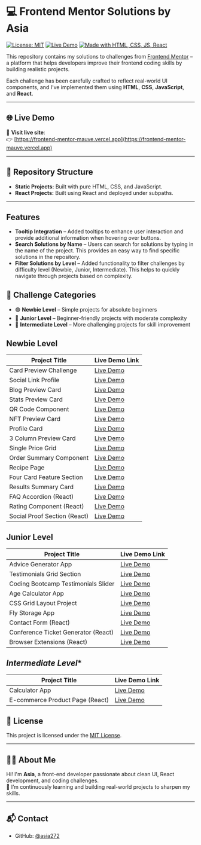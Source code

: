 # 💻 Frontend Mentor Solutions by Asia

[![License: MIT](https://img.shields.io/badge/License-MIT-blue.svg)](LICENSE)
[![Live Demo](https://img.shields.io/badge/Live-Demo-green.svg)](https://frontend-mentor-mauve.vercel.app)
[![Made with HTML, CSS, JS, React](https://img.shields.io/badge/Techs-HTML%2FCSS%2FJS%2FReact-blue)](https://github.com/asia272/Frontend-Mentor)

This repository contains my solutions to challenges from [Frontend Mentor](https://www.frontendmentor.io/) – a platform that helps developers improve their frontend coding skills by building realistic projects.

Each challenge has been carefully crafted to reflect real-world UI components, and I’ve implemented them using **HTML**, **CSS**, **JavaScript**, and **React**.

---

## 🌐 Live Demo

🔗 **Visit live site**:  
👉 [https://frontend-mentor-mauve.vercel.app](https://frontend-mentor-mauve.vercel.app)

---

## 📁 Repository Structure

- **Static Projects:** Built with pure HTML, CSS, and JavaScript.
- **React Projects:** Built using React and deployed under subpaths.

---


##  Features  
- **Tooltip Integration** – Added tooltips to enhance user interaction and provide additional information when hovering over buttons.  
- **Search Solutions by Name** – Users can search for solutions by typing in the name of the project. This provides an easy way to find specific solutions in the repository.  
- **Filter Solutions by Level** – Added functionality to filter challenges by difficulty level (Newbie, Junior, Intermediate). This helps to quickly navigate through projects based on complexity.

## 📌 Challenge Categories  
- 🟢 **Newbie Level** – Simple projects for absolute beginners  
- 🔵 **Junior Level** – Beginner-friendly projects with moderate complexity  
- 🔴 **Intermediate Level** – More challenging projects for skill improvement  

## **Newbie Level**

| Project Title             | Live Demo Link                                                                                                     |
| ------------------------- | ------------------------------------------------------------------------------------------------------------------ |
| Card Preview Challenge    | [Live Demo](https://frontend-mentor-mauve.vercel.app/static-projects/newbie/product-preview-card-component-main/)  |
| Social Link Profile       | [Live Demo](https://frontend-mentor-mauve.vercel.app/static-projects/newbie/social-links-profile-main/)            |
| Blog Preview Card         | [Live Demo](https://frontend-mentor-mauve.vercel.app/static-projects/newbie/blog-preview-card-main/)               |
| Stats Preview Card        | [Live Demo](https://frontend-mentor-mauve.vercel.app/static-projects/newbie/stats-preview-card-component-main/)    |
| QR Code Component         | [Live Demo](https://frontend-mentor-mauve.vercel.app/static-projects/newbie/qr-code-component-main/)               |
| NFT Preview Card          | [Live Demo](https://frontend-mentor-mauve.vercel.app/static-projects/newbie/nft-preview-card-component-main/)      |
| Profile Card              | [Live Demo](https://frontend-mentor-mauve.vercel.app/static-projects/newbie/profile-card-component-main/)          |
| 3 Column Preview Card     | [Live Demo](https://frontend-mentor-mauve.vercel.app/static-projects/newbie/3-column-preview-card-component-main/) |
| Single Price Grid         | [Live Demo](https://frontend-mentor-mauve.vercel.app/static-projects/newbie/single-price-grid-component-master/)   |
| Order Summary Component   | [Live Demo](https://frontend-mentor-mauve.vercel.app/static-projects/newbie/order-summary-component-main/)         |
| Recipe Page               | [Live Demo](https://frontend-mentor-mauve.vercel.app/static-projects/newbie/recipe-page-main/)                     |
| Four Card Feature Section | [Live Demo](https://frontend-mentor-mauve.vercel.app/static-projects/newbie/four-card-feature-section-master/)     |
| Results Summary Card      | [Live Demo](https://frontend-mentor-mauve.vercel.app/static-projects/newbie/results-summary-component-main/)       |
| FAQ Accordion (React)     | [Live Demo](https://frontend-mentor-mauve.vercel.app/react-projects/newbie/faq-accordion/)                         |
| Rating Component (React)  | [Live Demo](https://frontend-mentor-mauve.vercel.app/react-projects/newbie/interactive-rating-component/)          |
| Social Proof Section (React)  | [Live Demo](https://frontend-mentor-mauve.vercel.app/react-projects/newbie/social-proof-section/)            |


## **Junior Level**

| Project Title                       | Live Demo Link                                                                                                           |
| ----------------------------------- | ------------------------------------------------------------------------------------------------------------------------ |
| Advice Generator App                | [Live Demo](https://frontend-mentor-mauve.vercel.app/static-projects/junior/advice-generator-app-main/)                  |
| Testimonials Grid Section           | [Live Demo](https://frontend-mentor-mauve.vercel.app/static-projects/junior/testimonials-grid-section-main/)             |
| Coding Bootcamp Testimonials Slider | [Live Demo](https://frontend-mentor-mauve.vercel.app/static-projects/junior/coding-bootcamp-testimonials-slider-master/) |
| Age Calculator App                  | [Live Demo](https://frontend-mentor-mauve.vercel.app/static-projects/junior/age-calculator-app-main/)                    |
| CSS Grid Layout Project             | [Live Demo](https://frontend-mentor-mauve.vercel.app/static-projects/junior/bento-grid-main/)                            |
| Fly Storage App                     | [Live Demo](https://frontend-mentor-mauve.vercel.app/static-projects/junior/fylo-data-storage-component-master/)         |
| Contact Form (React)                | [Live Demo](https://frontend-mentor-mauve.vercel.app/react-projects/junior/contact-form/)                                |
| Conference Ticket Generator (React) | [Live Demo](https://frontend-mentor-mauve.vercel.app/react-projects/junior/conference-ticket-generator/)                 |
| Browser Extensions (React)    | [Live Demo](https://frontend-mentor-mauve.vercel.app/react-projects/junior/browser-extension-manger/)         |


## *Intermediate Level**

| Project Title                   | Live Demo Link                                                                                             |
| ------------------------------- | ---------------------------------------------------------------------------------------------------------- |
| Calculator App                  | [Live Demo](https://frontend-mentor-mauve.vercel.app/static-projects/intermediate/calculator-app-main/)    |
| E-commerce Product Page (React) | [Live Demo](https://frontend-mentor-mauve.vercel.app/react-projects/intermediate/e-commerce-product-page/) |

## 📜 License

This project is licensed under the [MIT License](LICENSE).

---

## 🙋‍♀️ About Me

Hi! I'm **Asia**, a front-end developer passionate about clean UI, React development, and coding challenges.  
🌱 I’m continuously learning and building real-world projects to sharpen my skills.

---

## 📬 Contact

- GitHub: [@asia272](https://github.com/asia272)


